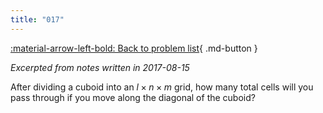 ```yaml
---
title: "017"
---
```


[:material-arrow-left-bold: Back to problem list](../index.md){ .md-button }

*Excerpted from notes written in 2017-08-15*

After dividing a cuboid into an $l \times n \times m$ grid, how many total cells will you pass through if you move along the diagonal of the cuboid?